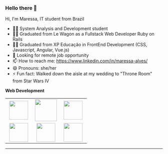 ### Hello there 👋
Hi, I'm Maressa, IT student from Brazil

- 👨‍💻 System Analysis and Development student
- 👨‍💻 Graduated from Le Wagon as a Fullstack Web Developer Ruby on Rails
- 👨‍💻 Graduated from XP Educação in FrontEnd Development (CSS, Javascript, Angular, Vue.js)
- 🔭 Looking for remote job opportunity
- 📫 How to reach me: https://www.linkedin.com/in/maressa-alves/
- 😄 Pronouns: she/her
- ⚡ Fun fact: Walked down the aisle at my wedding to "Throne Room" from Star Wars IV



**Web Development**
<table>
<tbody>
 <tr>
<td align="center" width="33%">
<img height=60px src="https://www.vectorlogo.zone/logos/w3_html5/w3_html5-ar21.svg"> 
</td>

<td align="center" width="33%">
<img height=70px src="https://1000logos.net/wp-content/uploads/2020/09/CSS-Logo.png"> 
</td>

<td align="center" width="33%">
<img height=60px src="https://www.vectorlogo.zone/logos/getbootstrap/getbootstrap-ar21.svg"> 
</td>

</tr>

 <tr>
<td align="center" width="33%">
<img height=60px src="https://www.vectorlogo.zone/logos/javascript/javascript-ar21.svg"> 
</td>

<td align="center" width="33%">
<img height=60px src="https://www.vectorlogo.zone/logos/postgresql/postgresql-ar21.svg"> 
</td>

<td align="center" width="33%">
<img height=60px src="https://www.vectorlogo.zone/logos/mysql/mysql-ar21.svg"> 
</td>

</tr>

</tbody>
</table>

<hr>
